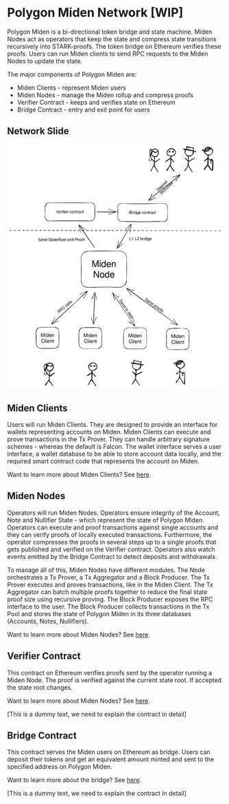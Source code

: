 # Polygon Miden Network [WIP]
Polygon Miden is a bi-directional token bridge and state machine. Miden Nodes act as operators that keep the state and compress state transitions recursively into STARK-proofs. The token bridge on Ethereum verifies these proofs. Users can run Miden clients to send RPC requests to the Miden Nodes to update the state.

The major components of Polygon Miden are:

- Miden Clients - represent Miden users
- Miden Nodes - manage the Miden rollup and compress proofs
- Verifier Contract - keeps and verifies state on Ethereum
- Bridge Contract - entry and exit point for users


## Network Slide
![Miden Architecture Overview](diagrams/network/Architecture_Overview.svg)

## Miden Clients
Users will run Miden Clients. They are designed to provide an interface for wallets representing accounts on Miden. Miden Clients can execute and prove transactions in the Tx Prover. They can handle arbitrary signature schemes - whereas the default is Falcon. The wallet interface serves a user interface, a wallet database to be able to store account data locally, and the required smart contract code that represents the account on Miden.

Want to learn more about Miden Clients? See [here](network/miden-clients.md).

## Miden Nodes
Operators will run Miden Nodes. Operators ensure integrity of the Account, Note and Nullifier State - which represent the state of Polygon Miden. Operators can execute and proof transactions against single accounts and they can verify proofs of locally executed transactions. Furthermore, the operator compresses the proofs in several steps up to a single proofs that gets published and verified on the Verifier contract. Operators also watch events emitted by the Bridge Contract to detect deposits and withdrawals.

To manage all of this, Miden Nodes have different modules. The Node orchestrates a Tx Prover, a Tx Aggregator and a Block Producer. The Tx Prover executes and proves transactions, like in the Miden Client. The Tx Aggregator can batch multiple proofs together to reduce the final state proof size using recursive proving. The Block Producer exposes the RPC interface to the user. The Block Producer collects transactions in the Tx Pool and stores the state of Polygon Miden in its three databases (Accounts, Notes, Nullifiers).

Want to learn more about Miden Nodes? See [here](network/miden-node.md).

## Verifier Contract
This contract on Ethereum verifies proofs sent by the operator running a Miden Node. The proof is verified against the current state root. If accepted the state root changes.

Want to learn more about Miden Nodes? See [here](network/verifier-contract.md).

[This is a dummy text, we need to explain the contract in detail]

## Bridge Contract
This contract serves the Miden users on Ethereum as bridge. Users can deposit their tokens and get an equivalent amount minted and sent to the specified address on Polygon Miden.

Want to learn more about the bridge? See [here](network/bridge.md).

[This is a dummy text, we need to explain the contract in detail]
